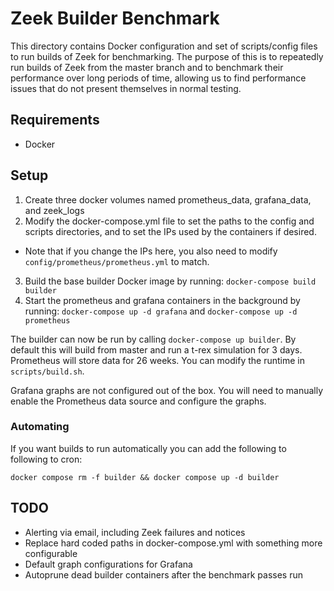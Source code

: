 # Zeek Builder Benchmark

This directory contains Docker configuration and set of scripts/config files to run builds of Zeek for benchmarking. The purpose of this is to repeatedly run builds of Zeek from the master branch and to benchmark their performance over long periods of time, allowing us to find performance issues that do not present themselves in normal testing.

## Requirements

- Docker

## Setup

1. Create three docker volumes named prometheus_data, grafana_data, and zeek_logs
2. Modify the docker-compose.yml file to set the paths to the config and scripts directories, and to set the IPs used by the containers if desired.
  - Note that if you change the IPs here, you also need to modify `config/prometheus/prometheus.yml` to match.
3. Build the base builder Docker image by running: `docker-compose build builder`
4. Start the prometheus and grafana containers in the background by running: `docker-compose up -d grafana` and `docker-compose up -d prometheus`

The builder can now be run by calling `docker-compose up builder`. By default this will build from master and run a t-rex simulation for 3 days. Prometheus will store data for 26 weeks. You can modify the runtime in `scripts/build.sh`.

Grafana graphs are not configured out of the box. You will need to manually enable the Prometheus data source and configure the graphs.

### Automating

If you want builds to run automatically you can add the following to following to cron:

```
docker compose rm -f builder && docker compose up -d builder
```

## TODO

- Alerting via email, including Zeek failures and notices
- Replace hard coded paths in docker-compose.yml with something more configurable
- Default graph configurations for Grafana
- Autoprune dead builder containers after the benchmark passes run
